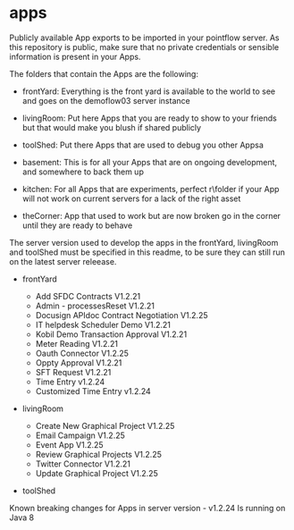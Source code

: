 # apps

Publicly available App exports to be imported in your pointflow server.
As this repository is public, make sure that no private credentials or sensible information is present in your Apps.

The folders that contain the Apps are the following:
* frontYard: Everything is the front yard is available to the world to see and goes on the demoflow03 server instance
* livingRoom: Put here Apps that you are ready to show to your friends but that would make you blush if shared publicly
* toolShed: Put there Apps that are used to debug you other Appsa

* basement: This is for all your Apps that are on ongoing development, and somewhere to back them up 
* kitchen: For all Apps that are experiments, perfect r\folder if your App will not work on current servers for a lack of the right asset
* theCorner: App that used to work but are now broken go in the corner until they are ready to behave

The server version used to develop the apps in the frontYard, livingRoom and toolShed must be specified in this readme, to be sure they can still run on the latest server releease.


* frontYard
	- Add SFDC Contracts	V1.2.21
	- Admin - processesReset 	V1.2.21
	- Docusign APIdoc Contract Negotiation 	V1.2.25
	- IT helpdesk Scheduler Demo 	V1.2.21
	- Kobil Demo Transaction Approval 	V1.2.21
	- Meter Reading 	V1.2.21
	- Oauth Connector 	V1.2.25
	- Oppty Approval 	V1.2.21
	- SFT Request 	V1.2.21
	- Time Entry v1.2.24
	- Customized Time Entry v1.2.24

* livingRoom
	- Create New Graphical Project 		V1.2.25
	- Email Campaign	V1.2.25
	- Event App 	V1.2.25
	- Review Graphical Projects 	V1.2.25
	- Twitter Connector 	V1.2.21
	- Update Graphical Project 		V1.2.25

* toolShed


Known breaking changes for Apps in server version
	- v1.2.24 Is running on Java 8
